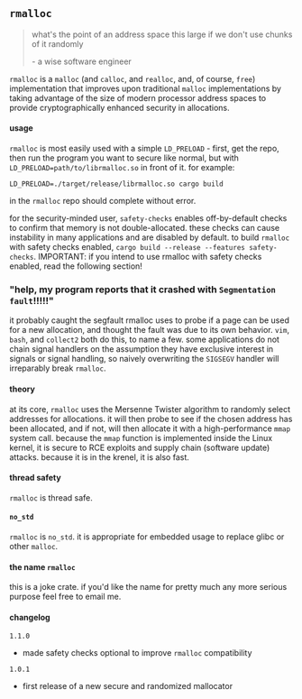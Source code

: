 ## `rmalloc`

> what's the point of an address space this large if we don't use chunks of it randomly
>
> \- a wise software engineer

`rmalloc` is a `malloc` (and `calloc`, and `realloc`, and, of course, `free`)
implementation that improves upon traditional `malloc` implementations by
taking advantage of the size of modern processor address spaces to provide
cryptographically enhanced security in allocations.

#### usage

`rmalloc` is most easily used with a simple `LD_PRELOAD` - first, get the repo,
then run the program you want to secure like normal, but with
`LD_PRELOAD=path/to/librmalloc.so` in front of it. for example:
```
LD_PRELOAD=./target/release/librmalloc.so cargo build
```
in the `rmalloc` repo should complete without error.

for the security-minded user, `safety-checks` enables off-by-default checks to
  confirm that memory is not double-allocated. these checks can cause
  instability in many applications and are disabled by default. to build
  `rmalloc` with safety checks enabled, `cargo build --release --features
  safety-checks`. IMPORTANT: if you intend to use rmalloc with safety checks
  enabled, read the following section!

### "help, my program reports that it crashed with `Segmentation fault`!!!!!"

it probably caught the segfault rmalloc uses to probe if a page can be used for
a new allocation, and thought the fault was due to its own behavior. `vim`,
`bash`, and `collect2` both do this, to name a few. some applications do not
chain signal handlers on the assumption they have exclusive interest in signals
or signal handling, so naively overwriting the `SIGSEGV` handler will
irreparably break `rmalloc`.

#### theory

at its core, `rmalloc` uses the Mersenne Twister algorithm to randomly select
addresses for allocations. it will then probe to see if the chosen address has
been allocated, and if not, will then allocate it with a high-performance
`mmap` system call. because the `mmap` function is implemented inside the Linux
kernel, it is secure to RCE exploits and supply chain (software update)
attacks. because it is in the krenel, it is also fast.

#### thread safety

`rmalloc` is thread safe.

#### `no_std`

`rmalloc` is `no_std`. it is appropriate for embedded usage to replace glibc or other `malloc`.

#### the name `rmalloc`

this is a joke crate. if you'd like the name for pretty much any more serious purpose feel free to email me.

#### changelog
`1.1.0`
* made safety checks optional to improve `rmalloc` compatibility

`1.0.1`
* first release of a new secure and randomized mallocator
